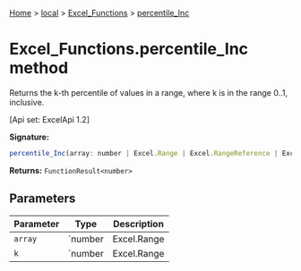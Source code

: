[Home](./index) &gt; [local](local.md) &gt; [Excel\_Functions](local.excel_functions.md) &gt; [percentile\_Inc](local.excel_functions.percentile_inc.md)

# Excel\_Functions.percentile\_Inc method

Returns the k-th percentile of values in a range, where k is in the range 0..1, inclusive. 

 \[Api set: ExcelApi 1.2\]

**Signature:**
```javascript
percentile_Inc(array: number | Excel.Range | Excel.RangeReference | Excel.FunctionResult<any>, k: number | Excel.Range | Excel.RangeReference | Excel.FunctionResult<any>): FunctionResult<number>;
```
**Returns:** `FunctionResult<number>`

## Parameters

|  Parameter | Type | Description |
|  --- | --- | --- |
|  `array` | `number | Excel.Range | Excel.RangeReference | Excel.FunctionResult<any>` |  |
|  `k` | `number | Excel.Range | Excel.RangeReference | Excel.FunctionResult<any>` |  |

